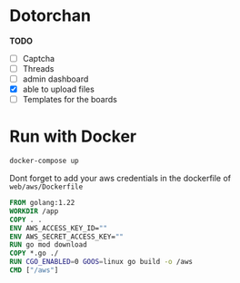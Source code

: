 # Dotorchan

**TODO**

- [ ] Captcha
- [ ] Threads
- [ ] admin dashboard
- [x] able to upload files
- [ ] Templates for the boards

# Run with Docker

```bash
docker-compose up
```

Dont forget to add your aws credentials in the dockerfile of `web/aws/Dockerfile`

```dockerfile
FROM golang:1.22
WORKDIR /app
COPY . .
ENV AWS_ACCESS_KEY_ID=""
ENV AWS_SECRET_ACCESS_KEY=""
RUN go mod download
COPY *.go ./
RUN CGO_ENABLED=0 GOOS=linux go build -o /aws
CMD ["/aws"]
```
